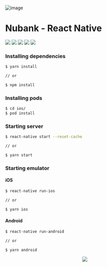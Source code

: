 ![image](https://user-images.githubusercontent.com/31045534/96508205-9dcb2b00-1230-11eb-9d13-976280b986d0.png)

# Nubank - React Native

![](https://img.shields.io/github/package-json/v/caioalexandrebr/nubank.svg)
![](https://img.shields.io/github/last-commit/caioalexandrebr/nubank.svg?color=red)
![](https://img.shields.io/github/languages/top/osvaldokalvaitir/react-native-nubank.svg?color=yellow)
![](https://img.shields.io/github/languages/code-size/caioalexandrebr/nubank.svg)
![](https://img.shields.io/github/repo-size/osvaldokalvaitir/caioalexandrebr/nubank.svg?color=blueviolet)

### Installing dependencies

```bash type=highlight
$ yarn install

// or

$ npm install
```

### Installing pods

```bash type=highlight
$ cd ios/
$ pod install
```

### Starting server

```bash type=highlight
$ react-native start --reset-cache

// or

$ yarn start
```

### Starting emulator
#### iOS
```bash type=highlight
$ react-native run-ios

// or

$ yarn ios
```
#### Android
```bash type=highlight
$ react-native run-android

// or

$ yarn android
```

<p align="center">
  <img src="https://user-images.githubusercontent.com/31045534/96507020-f39ed380-122e-11eb-8e4a-f00bf8f271a1.gif" />
</p>
